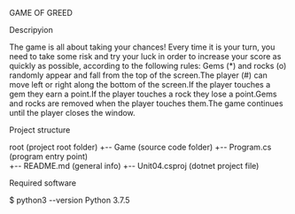 GAME OF GREED


Descripyion

 The game is all about taking your chances! Every time it is your turn, you need to take some risk and try your luck in order to increase your score as quickly as possible, according to the following rules: Gems (*) and rocks (o) randomly appear and fall from the top of the screen.The player (#) can move left or right along the bottom of the screen.If the player touches a gem they earn a point.If the player touches a rock they lose a point.Gems and rocks are removed when the player touches them.The game continues until the player closes the window.

Project structure 

root                    (project root folder)
+-- Game                (source code folder)
+-- Program.cs          (program entry point)    
+-- README.md           (general info)
+-- Unit04.csproj       (dotnet project file)

Required software

$ python3 --version
Python 3.7.5
